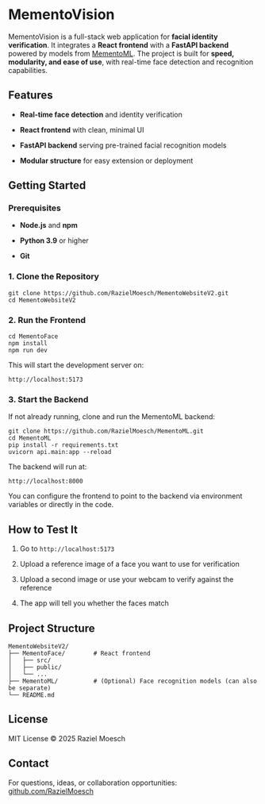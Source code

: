 # MementoVision

MementoVision is a full-stack web application for **facial identity verification**. It integrates a **React frontend** with a **FastAPI backend** powered by models from [MementoML](https://github.com/RazielMoesch/MementoML). The project is built for **speed, modularity, and ease of use**, with real-time face detection and recognition capabilities.

## Features

  * **Real-time face detection** and identity verification

  * **React frontend** with clean, minimal UI

  * **FastAPI backend** serving pre-trained facial recognition models

  * **Modular structure** for easy extension or deployment

## Getting Started

### Prerequisites

  * **Node.js** and **npm**

  * **Python 3.9** or higher

  * **Git**

### 1\. Clone the Repository

```
git clone https://github.com/RazielMoesch/MementoWebsiteV2.git
cd MementoWebsiteV2
```

### 2\. Run the Frontend

```
cd MementoFace
npm install
npm run dev
```

This will start the development server on:

`http://localhost:5173`

### 3\. Start the Backend

If not already running, clone and run the MementoML backend:

```
git clone https://github.com/RazielMoesch/MementoML.git
cd MementoML
pip install -r requirements.txt
uvicorn api.main:app --reload
```

The backend will run at:

`http://localhost:8000`

You can configure the frontend to point to the backend via environment variables or directly in the code.

## How to Test It

1.  Go to `http://localhost:5173`

2.  Upload a reference image of a face you want to use for verification

3.  Upload a second image or use your webcam to verify against the reference

4.  The app will tell you whether the faces match

## Project Structure

```
MementoWebsiteV2/
├── MementoFace/        # React frontend
│   ├── src/
│   ├── public/
│   └── ...
├── MementoML/          # (Optional) Face recognition models (can also be separate)
└── README.md
```

## License

MIT License © 2025 Raziel Moesch

## Contact

For questions, ideas, or collaboration opportunities:
[github.com/RazielMoesch](https://github.com/RazielMoesch)
